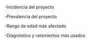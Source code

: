 



-Incidencia del proyecto

-Prevalencia del proyecto

-Rango de edad más afectado

-Diagnóstico y ratamientos más usados
